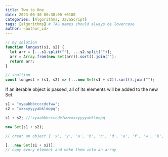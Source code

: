 ```yaml
---
title: Two to One
date: 2023-06-30 00:30:00 +0100
categories: [Algorithms, JavaScript]
tags: [algorithms] # TAG names should always be lowercase
author: <author_id>
---
```


```javascript
// my solution
function longest(s1, s2) {
  let arr = [...s1.split(""), ...s2.split("")];
  arr = Array.from(new Set(arr)).sort().join("");
  return arr;
}

// soultion
const longest = (s1, s2) => [...new Set(s1 + s2)].sort().join("");
```

If an iterable object is passed, all of its elements will be added to the new Set.

```javascript
s1 = "xyaabbbccccdefww";
s2 = "xxxxyyyyabklmopq";

s1 + s2; //'xyaabbbccccdefwwxxxxyyyyabklmopq'

new Set(s1 + s2);

// creat an object { 'x', 'y', 'a', 'b', 'c', 'd', 'e', 'f', 'w', 'k', 'l', 'm', 'o', 'p', 'q'}

[...new Set(s1 + s2)];
// copy every element and make them into an array
```
